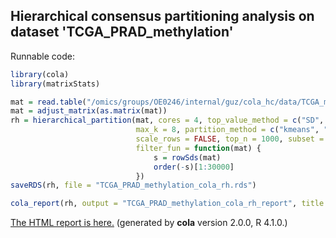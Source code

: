 
## Hierarchical consensus partitioning analysis on dataset 'TCGA_PRAD_methylation'

Runnable code:

```r
library(cola)
library(matrixStats)

mat = read.table("/omics/groups/OE0246/internal/guz/cola_hc/data/TCGA_methylation/data/TCGA.PRAD.sampleMap__HumanMethylation450.gz", header = TRUE, row.names = 1)
mat = adjust_matrix(as.matrix(mat))
rh = hierarchical_partition(mat, cores = 4, top_value_method = c("SD", "ATC"),
                            max_k = 8, partition_method = c("kmeans", "skmeans"),
                            scale_rows = FALSE, top_n = 1000, subset = 500, group_diff = 0.25, min_n_signatures = 1000,
                            filter_fun = function(mat) {
                                s = rowSds(mat)
                                order(-s)[1:30000]
                            })
saveRDS(rh, file = "TCGA_PRAD_methylation_cola_rh.rds")

cola_report(rh, output = "TCGA_PRAD_methylation_cola_rh_report", title = "cola Report for Hierarchical Partitioning - 'TCGA_PRAD_methylation'")
```

[The HTML report is here.](https://cola-rh.github.io/TCGA_PRAD_methylation/TCGA_PRAD_methylation_cola_rh_report/cola_hc.html) (generated by __cola__ version 2.0.0, R 4.1.0.)

